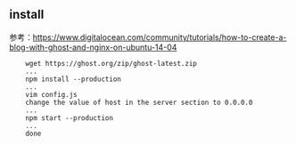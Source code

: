 ## install

参考：<https://www.digitalocean.com/community/tutorials/how-to-create-a-blog-with-ghost-and-nginx-on-ubuntu-14-04>

```
    wget https://ghost.org/zip/ghost-latest.zip
    ...
    npm install --production
    ...
    vim config.js
    change the value of host in the server section to 0.0.0.0
    ...
    npm start --production
    ...
    done
```
